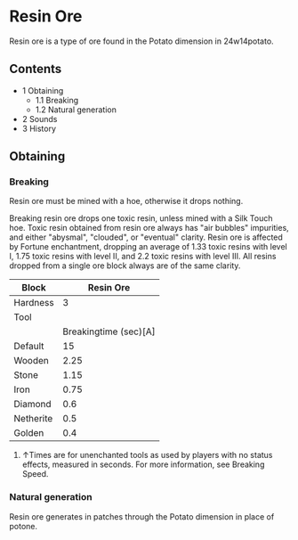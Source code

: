 # Resin Ore
Resin ore is a type of ore found in the Potato dimension in 24w14potato.

## Contents
- 1 Obtaining
	- 1.1 Breaking
	- 1.2 Natural generation
- 2 Sounds
- 3 History

## Obtaining
### Breaking
Resin ore must be mined with a hoe, otherwise it drops nothing.

Breaking resin ore drops one toxic resin, unless mined with a Silk Touch hoe. Toxic resin obtained from resin ore always has "air bubbles" impurities, and either "abysmal", "clouded", or "eventual" clarity. Resin ore is affected by Fortune enchantment, dropping an average of 1.33 toxic resins with level I, 1.75 toxic resins with level II, and 2.2 toxic resins with level III. All resins dropped from a single ore block always are of the same clarity.

| Block     | Resin Ore             |
|-----------|-----------------------|
| Hardness  | 3                     |
| Tool      |                       |
|           | Breakingtime (sec)[A] |
| Default   | 15                    |
| Wooden    | 2.25                  |
| Stone     | 1.15                  |
| Iron      | 0.75                  |
| Diamond   | 0.6                   |
| Netherite | 0.5                   |
| Golden    | 0.4                   |

1. ↑Times are for unenchanted tools as used by players with no status effects, measured in seconds. For more information, see Breaking Speed.

### Natural generation
Resin ore generates in patches through the Potato dimension in place of potone.

